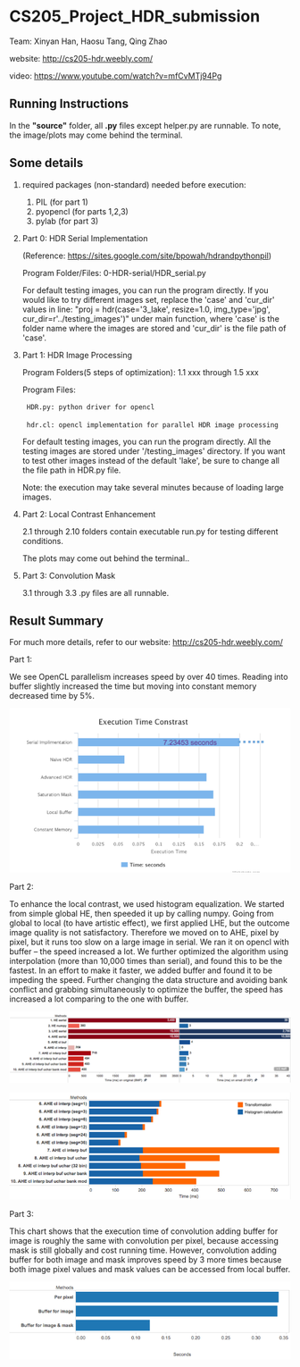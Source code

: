 # CS205_Project_HDR_submission

Team: Xinyan Han, Haosu Tang, Qing Zhao

website: http://cs205-hdr.weebly.com/

video: https://www.youtube.com/watch?v=mfCvMTj94Pg

## Running Instructions

In the **"source"** folder, all **.py** files except helper.py are runnable. To note, the image/plots may come behind the terminal.

## Some details
1. required packages (non-standard) needed before execution:
    1) PIL (for part 1)
    2) pyopencl (for parts 1,2,3)
    3) pylab (for part 3)

2. Part 0: HDR Serial Implementation

	(Reference: https://sites.google.com/site/bpowah/hdrandpythonpil)

    Program Folder/Files: 0-HDR-serial/HDR_serial.py

    For default testing images, you can run the program directly. If you would like to try different images set, replace the 'case'
    and 'cur_dir' values in line: "proj = hdr(case='3_lake', resize=1.0, img_type='jpg', cur_dir=r'../testing_images')" under main function, where 'case' is the folder name where the images are stored and 'cur_dir' is the file path of 'case'.

3. Part 1: HDR Image Processing

    Program Folders(5 steps of optimization): 1.1 xxx through 1.5 xxx

    Program Files:

        HDR.py: python driver for opencl

        hdr.cl: opencl implementation for parallel HDR image processing

    For default testing images, you can run the program directly. All the testing images are stored under '/testing_images' directory.
    If you want to test other images instead of the default 'lake', be sure to change all the file path in HDR.py file.

    Note: the execution may take several minutes because of loading large images.
    
4. Part 2: Local Contrast Enhancement

    2.1 through 2.10 folders contain executable run.py for testing different conditions.

    The plots may come out behind the terminal..

5. Part 3: Convolution Mask

    3.1 through 3.3 .py files are all runnable.

## Result Summary
For much more details, refer to our website: http://cs205-hdr.weebly.com/

Part 1:

We see OpenCL parallelism increases speed by over 40 times. Reading into buffer slightly increased the time but moving into constant memory decreased time by 5%.

![](/imgs/part1_result.png)

Part 2:

To enhance the local contrast, we used histogram equalization. We started from simple global HE, then speeded it up by calling numpy. Going from global to local (to have artistic effect), we first applied LHE, but the outcome image quality is not satisfactory. Therefore we moved on to AHE, pixel by pixel, but it runs too slow on a large image in serial. We ran it on opencl with buffer – the speed increased a lot. We further optimized the algorithm using interpolation (more than 10,000 times than serial), and found this to be the fastest. In an effort to make it faster, we added buffer and found it to be impeding the speed. Further changing the data structure and avoiding bank conflict and grabbing simultaneously to optimize the buffer, the speed has increased a lot comparing to the one with buffer.

![](/imgs/part2_result1.png)

![](/imgs/part2_result2.jpg)

Part 3:

This chart shows that the execution time of convolution adding  buffer for image is roughly the same with convolution per pixel, because accessing mask is still globally and cost running time. However, convolution adding buffer for both  image and mask improves speed by 3 more times because both image pixel values and mask values can be accessed from local buffer. 

![](/imgs/part3_result.png)